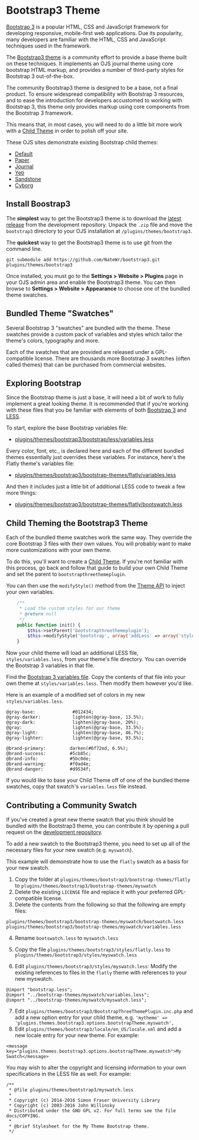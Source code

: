 # Bootstrap3 Theme
[Bootstrap 3](http://getbootstrap.com/) is a popular HTML, CSS and JavaScript framework for developing responsive, mobile-first web applications. Due its popularity, many developers are familiar with the HTML, CSS and JavaScript techniques used in the framework.

The [Bootstrap3 theme](https://github.com/NateWr/bootstrap3) is a community effort to provide a base theme built on these techniques. It implements an OJS journal theme using core bootstrap HTML markup, and provides a number of third-party styles for Bootstrap 3 out-of-the-box.

The community Bootstrap3 theme is designed to be a base, not a final product. To ensure widespread compatibility with Bootstrap 3 resources, and to ease the introduction for developers accustomed to working with Bootstrap 3, this theme only provides markup using core components from the Bootstrap 3 framework. 

This means that, in most cases, you will need to do a little bit more work with a [Child Theme](child-themes.md) in order to polish off your site.

These OJS sites demonstrate existing Bootstrap child themes:
- [Default](https://demo.publicknowledgeproject.org/ojs3/demo/index.php/boot1)
- [Paper](https://demo.publicknowledgeproject.org/ojs3/demo/index.php/boot2)
- [Journal](https://demo.publicknowledgeproject.org/ojs3/demo/index.php/boot3)
- [Yeti](https://demo.publicknowledgeproject.org/ojs3/demo/index.php/boot5)
- [Sandstone](https://demo.publicknowledgeproject.org/ojs3/demo/index.php/boot6)
- [Cyborg](https://demo.publicknowledgeproject.org/ojs3/demo/index.php/boot4)

## Install Boostrap3

The **simplest** way to get the Bootstrap3 theme is to download the [latest release](https://github.com/NateWr/bootstrap3/releases) from the development repository. Unpack the `.zip` file and move the `bootstrap3` directory to your OJS installation at `/plugins/themes/bootstrap3`.

The **quickest** way to get the Bootstrap3 theme is to use git from the command line.

```
git submodule add https://github.com/NateWr/bootstrap3.git plugins/themes/bootstrap3
```

Once installed, you must go to the **Settings > Website > Plugins** page in your OJS admin area and enable the Bootstrap3 theme. You can then browse to **Settings > Website > Appearance** to choose one of the bundled theme swatches.

## Bundled Theme "Swatches"
Several Bootstrap 3 "swatches" are bundled with the theme. These swatches provide a custom pack of variables and styles which tailor the theme's colors, typography and more.

Each of the swatches that are provided are released under a GPL-compatible license. There are thousands more Bootstrap 3 swatches (often called themes) that can be purchased from commercial websites.

## Exploring Bootstrap
Since the Bootstrap theme is just a base, it will need a bit of work to fully implement a great looking theme. It is recommended that if you're working with these files that you be familiar with elements of both [Bootstrap 3](https://getbootstrap.com/docs/3.4/getting-started/) and [LESS](http://lesscss.org/features/). 

To start, explore the base Bootstrap variables file:

- [plugins/themes/bootstrap3/bootstrap/less/variables.less](https://github.com/NateWr/bootstrap3/blob/master/bootstrap/less/variables.less)

Every color, font, etc., is declared here and each of the different bundled themes essentially just overrides these variables. For instance, here's the Flatly theme's variables file:

- [plugins/themes/bootstrap3/bootstrap-themes/flatly/variables.less](https://github.com/NateWr/bootstrap3/blob/master/bootstrap-themes/flatly/variables.less)

And then it includes just a little bit of additional LESS code to tweak a few more things:

- [plugins/themes/bootstrap3/bootstrap-themes/flatly/bootswatch.less](https://github.com/NateWr/bootstrap3/blob/master/bootstrap-themes/flatly/bootswatch.less)

## Child Theming the Bootstrap3 Theme

Each of the bundled theme swatches work the same way. They override the core Bootstrap 3 files with their own values. You will probably want to make more customizations with your own theme. 

To do this, you'll want to create a [Child Theme](child-themes.md). If you're not familiar with this process, go back and follow that guide to build your own Child Theme and set the parent to `bootstrapthreethemeplugin`.

You can then use the `modifyStyle()` method from the [Theme API](theme-api.md) to inject your own variables.

```php
    /**
     * Load the custom styles for our theme
     * @return null
     */
    public function init() {
        $this->setParent('bootstrapthreethemeplugin');
        $this->modifyStyle('bootstrap', array('addLess' => array('styles/variables.less')));
    }
```

Now your child theme will load an additional LESS file, `styles/variables.less`, from your theme's file directory. You can override the Bootstrap 3 variables in that file.

Find the [Bootstrap 3 variables file](https://github.com/NateWr/bootstrap3/blob/master/bootstrap/less/variables.less). Copy the contents of that file into your own theme at `styles/variables.less`. Then modify them however you'd like.

Here is an example of a modified set of colors in my new `styles/variables.less`.

```less
@gray-base:              #012434;
@gray-darker:            lighten(@gray-base, 13.5%);
@gray-dark:              lighten(@gray-base, 20%);
@gray:                   lighten(@gray-base, 33.5%);
@gray-light:             lighten(@gray-base, 46.7%);
@gray-lighter:           lighten(@gray-base, 93.5%);

@brand-primary:         darken(#6f72ed, 6.5%);
@brand-success:         #5cb85c;
@brand-info:            #5bc0de;
@brand-warning:         #f0ad4e;
@brand-danger:          #d9534f;
```

If you would like to base your Child Theme off of one of the bundled theme swatches, copy that swatch's `variables.less` file instead.

## Contributing a Community Swatch
If you've created a great new theme swatch that you think should be bundled with the Bootstrap3 theme, you can contribute it by opening a pull request on the [development repository](https://github.com/NateWr/bootstrap3/).

To add a new swatch to the Bootstrap3 theme, you need to set up all of the necessary files for your new swatch (e.g. `myswatch`). 

This example will demonstrate how to use the `flatly` swatch as a basis for your new swatch.

1. Copy the folder at `plugins/themes/bootstrap3/bootstrap-themes/flatly` to `plugins/themes/bootstrap3/bootstrap-themes/myswatch`
2. Delete the existing `LICENSE` file and replace it with your preferred GPL-compatible license.
3. Delete the contents from the following so that the following are empty files:
```
plugins/themes/bootstrap3/bootstrap-themes/myswatch/bootswatch.less
plugins/themes/bootstrap3/bootstrap-themes/myswatch/variables.less
```

4. Rename `bootswatch.less` to `myswatch.less`

5. Copy the file `plugins/themes/bootstrap3/styles/flatly.less` to `plugins/themes/bootstrap3/styles/myswatch.less`
6. Edit `plugins/themes/bootstrap3/styles/myswatch.less`:
Modify the existing references to files in the `flatly` theme with references to your new myswatch.
```
@import "bootstrap.less";
@import "../bootstrap-themes/myswatch/variables.less";
@import "../bootstrap-themes/myswatch/myswatch.less"; 
```

7. Edit `plugins/themes/bootstrap3/BootstrapThreeThemePlugin.inc.php` and add a new option entry for your child theme, e.g. `'mytheme' => 'plugins.themes.bootstrap3.options.bootstrapTheme.myswatch',`
8. Edit `plugins/themes/bootstrap3/locale/en_US/locale.xml` and add a new locale entry for your new theme. For example:
```
<message key="plugins.themes.bootstrap3.options.bootstrapTheme.myswatch">My Swatch</message>
```

You may wish to alter the copyright and licensing information to your own specifications in the LESS file as well. For example:
```
/**
 * @file plugins/themes/bootstrap3/myswatch.less
 *
 * Copyright (c) 2014-2016 Simon Fraser University Library
 * Copyright (c) 2003-2016 John Willinsky
 * Distributed under the GNU GPL v2. For full terms see the file docs/COPYING.
 *
 * @brief Stylesheet for the My Theme Bootstrap theme.
 */
 ```
